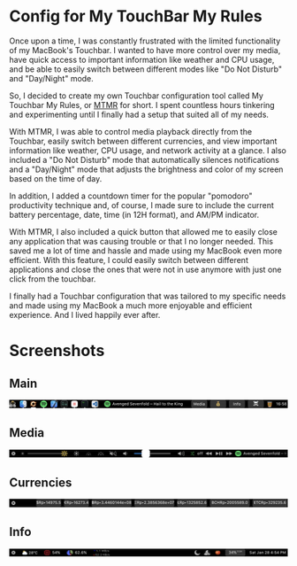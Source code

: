 # Config for My TouchBar My Rules 

Once upon a time, I was constantly frustrated with the limited functionality of my MacBook's Touchbar. I wanted to have more control over my media, have quick access to important information like weather and CPU usage, and be able to easily switch between different modes like "Do Not Disturb" and "Day/Night" mode.

So, I decided to create my own Touchbar configuration tool called My Touchbar My Rules, or [MTMR]((https://github.com/Toxblh/MTMR)) for short. I spent countless hours tinkering and experimenting until I finally had a setup that suited all of my needs.

With MTMR, I was able to control media playback directly from the Touchbar, easily switch between different currencies, and view important information like weather, CPU usage, and network activity at a glance. I also included a "Do Not Disturb" mode that automatically silences notifications and a "Day/Night" mode that adjusts the brightness and color of my screen based on the time of day.

In addition, I added a countdown timer for the popular "pomodoro" productivity technique and, of course, I made sure to include the current battery percentage, date, time (in 12H format), and AM/PM indicator.

With MTMR, I also included a quick button that allowed me to easily close any application that was causing trouble or that I no longer needed. This saved me a lot of time and hassle and made using my MacBook even more efficient. With this feature, I could easily switch between different applications and close the ones that were not in use anymore with just one click from the touchbar.

I finally had a Touchbar configuration that was tailored to my specific needs and made using my MacBook a much more enjoyable and efficient experience. And I lived happily ever after.

# Screenshots

## Main
![main](/Images/main.png)

## Media
![media](/Images/media.png)

## Currencies
![currency](/Images/currency.png)

## Info
![info](/Images/info.png)
